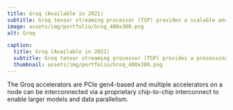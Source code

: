 ```yaml
---
title: Groq (Available in 2021)
subtitle: Groq tensor streaming processor (TSP) provides a scalable and programmable processing core and memory building block to achieve 250 TFlops in FP16 and 1 PetaOp/s in INT8 performance.
image: assets/img/portfolio/Groq_400x300.png
alt: Groq

caption:
  title: Groq (Available in 2021)
  subtitle: Groq tensor streaming processor (TSP) provides a processing core and memory building block to achieve 250 TFlops in FP16 and 1 PetaOp/s in INT8 performance.
  thumbnail: assets/img/portfolio/Groq_400x300.png
---
```

<!--Use this area to describe your project. Lorem ipsum dolor sit amet, consectetur adipisicing elit. Est blanditiis dolorem culpa incidunt minus dignissimos deserunt repellat aperiam quasi sunt officia expedita beatae cupiditate, maiores repudiandae, nostrum, reiciendis facere nemo!

{:.list-inline}
- Date: January 2017
- Client: Explore
- Category: Graphic Design-->
The Groq accelerators are PCIe gen4-based and multiple accelerators on a node can be interconnected via a proprietary chip-to-chip interconnect to enable larger models and data parallelism.